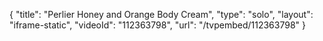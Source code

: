 {
    "title": "Perlier Honey and Orange Body Cream",
    "type": "solo",
    "layout": "iframe-static",
    "videoId": "112363798",
    "url": "\/tvpembed\/112363798"
}